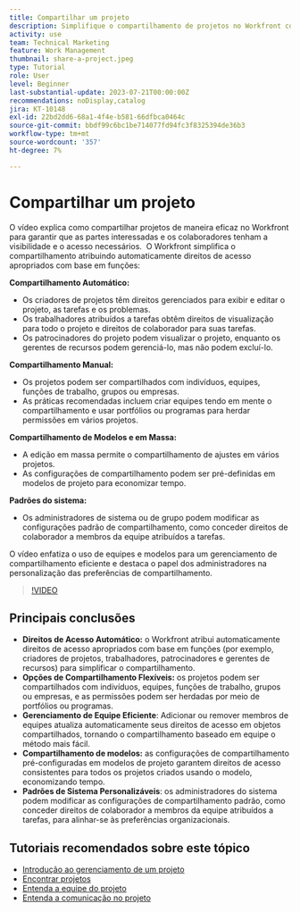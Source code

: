 ```yaml
---
title: Compartilhar um projeto
description: Simplifique o compartilhamento de projetos no Workfront com direitos de acesso automáticos, opções flexíveis, gerenciamento baseado em equipe, compartilhamento de modelos e padrões de sistema personalizáveis para colaboração simplificada.
activity: use
team: Technical Marketing
feature: Work Management
thumbnail: share-a-project.jpeg
type: Tutorial
role: User
level: Beginner
last-substantial-update: 2023-07-21T00:00:00Z
recommendations: noDisplay,catalog
jira: KT-10148
exl-id: 22bd2dd6-68a1-4f4e-b581-66dfbca0464c
source-git-commit: bbdf99c6bc1be714077fd94fc3f8325394de36b3
workflow-type: tm+mt
source-wordcount: '357'
ht-degree: 7%

---
```


# Compartilhar um projeto

O vídeo explica como compartilhar projetos de maneira eficaz no Workfront para garantir que as partes interessadas e os colaboradores tenham a visibilidade e o acesso necessários. &#x200B; O Workfront simplifica o compartilhamento atribuindo automaticamente direitos de acesso apropriados com base em funções:

**Compartilhamento Automático:**
* Os criadores de projetos têm direitos gerenciados para exibir e editar o projeto, as tarefas e os problemas.
* Os trabalhadores atribuídos a tarefas obtêm direitos de visualização para todo o projeto e direitos de colaborador para suas tarefas.
* Os patrocinadores do projeto podem visualizar o projeto, enquanto os gerentes de recursos podem gerenciá-lo, mas não podem excluí-lo.

**Compartilhamento Manual:**
* Os projetos podem ser compartilhados com indivíduos, equipes, funções de trabalho, grupos ou empresas.
* As práticas recomendadas incluem criar equipes tendo em mente o compartilhamento e usar portfólios ou programas para herdar permissões em vários projetos.

**Compartilhamento de Modelos e em Massa:**
* A edição em massa permite o compartilhamento de ajustes em vários projetos. &#x200B;
* As configurações de compartilhamento podem ser pré-definidas em modelos de projeto para economizar tempo. &#x200B;

**Padrões do sistema:**
* Os administradores de sistema ou de grupo podem modificar as configurações padrão de compartilhamento, como conceder direitos de colaborador a membros da equipe atribuídos a tarefas.

O vídeo enfatiza o uso de equipes e modelos para um gerenciamento de compartilhamento eficiente e destaca o papel dos administradores na personalização das preferências de compartilhamento.

>[!VIDEO](https://video.tv.adobe.com/v/3423152/?quality=12&learn=on&enablevpops=1&captions=por_br)

## Principais conclusões

* **Direitos de Acesso Automático:** o Workfront atribui automaticamente direitos de acesso apropriados com base em funções (por exemplo, criadores de projetos, trabalhadores, patrocinadores e gerentes de recursos) para simplificar o compartilhamento. &#x200B;
* **Opções de Compartilhamento Flexíveis:** os projetos podem ser compartilhados com indivíduos, equipes, funções de trabalho, grupos ou empresas, e as permissões podem ser herdadas por meio de portfólios ou programas. &#x200B;
* **Gerenciamento de Equipe Eficiente**: Adicionar ou remover membros de equipes atualiza automaticamente seus direitos de acesso em objetos compartilhados, tornando o compartilhamento baseado em equipe o método mais fácil. &#x200B;
* **Compartilhamento de modelos:** as configurações de compartilhamento pré-configuradas em modelos de projeto garantem direitos de acesso consistentes para todos os projetos criados usando o modelo, economizando tempo. &#x200B;
* **Padrões de Sistema Personalizáveis**: os administradores do sistema podem modificar as configurações de compartilhamento padrão, como conceder direitos de colaborador a membros da equipe atribuídos a tarefas, para alinhar-se às preferências organizacionais. &#x200B;


## Tutoriais recomendados sobre este tópico

* [Introdução ao gerenciamento de um projeto](/help/manage-work/projects/getting-started-manage-a-project.md)
* [Encontrar projetos](/help/manage-work/projects/find-projects.md)
* [Entenda a equipe do projeto](/help/manage-work/projects/understand-the-project-team.md)
* [Entenda a comunicação no projeto](/help/manage-work/projects/understand-project-communication.md)

